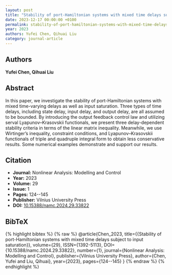 ```yaml
---
layout: post
title: "Stability of port-Hamiltonian systems with mixed time delays subject to input saturation"
date: 2023-12-17 00:00:00 +0100
permalink: stability-of-port-hamiltonian-systems-with-mixed-time-delays-subject-to-input-saturation
year: 2023
authors: Yufei Chen, Qihuai Liu
category: journal-article
---
```

 
## Authors
**Yufei Chen, Qihuai Liu**
 
## Abstract
In this paper, we investigate the stability of port-Hamiltonian systems with mixed time-varying delays as well as input saturation. Three types of time delays, including state delay, input delay, and output delay, are all assumed to be bounded. By introducing the output feedback control law and utilizing serval Lyapunov–Krasovskii functionals, we present three delay-dependent stability criteria in terms of the linear matrix inequality. Meanwhile, we use Wirtinger’s inequality, constraint conditions, and Lyapunov–Krasovskii functionals of triple and quadruple integral form to obtain less conservative results. Some numerical examples demonstrate and support our results.
 
## Citation
- **Journal:** Nonlinear Analysis: Modelling and Control
- **Year:** 2023
- **Volume:** 29
- **Issue:** 1
- **Pages:** 124--145
- **Publisher:** Vilnius University Press
- **DOI:** [10.15388/namc.2024.29.33822](https://doi.org/10.15388/namc.2024.29.33822)
 
## BibTeX
{% highlight bibtex %}
{% raw %}
@article{Chen_2023,
  title={{Stability of port-Hamiltonian systems with mixed time delays subject to input saturation}},
  volume={29},
  ISSN={1392-5113},
  DOI={10.15388/namc.2024.29.33822},
  number={1},
  journal={Nonlinear Analysis: Modelling and Control},
  publisher={Vilnius University Press},
  author={Chen, Yufei and Liu, Qihuai},
  year={2023},
  pages={124--145}
}
{% endraw %}
{% endhighlight %}
 
